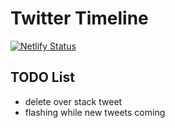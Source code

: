 # Twitter Timeline

[![Netlify Status](https://api.netlify.com/api/v1/badges/05c56ad8-83b2-4464-b624-e87c3cb2c02c/deploy-status)](https://app.netlify.com/sites/awesome-banach-757720/deploys)

## TODO List

- delete over stack tweet
- flashing while new tweets coming
